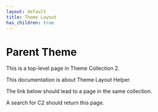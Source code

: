 ```yaml
---
layout: default
title: Theme Layout
has_children: true
---
```


# Parent Theme

This is a top-level page in Theme Collection 2.

This documentation is about Theme Layout Helper.  

The link below should lead to a page in the same collection.

A search for C2 should return this page.
